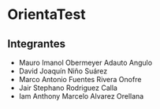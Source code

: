 # OrientaTest
## Integrantes
+ Mauro Imanol Obermeyer Adauto Angulo
+ David Joaquín Niño Suárez
+ Marco Antonio Fuentes Rivera Onofre
+ Jair Stephano Rodriguez Calla
+ Iam Anthony Marcelo Alvarez Orellana 
